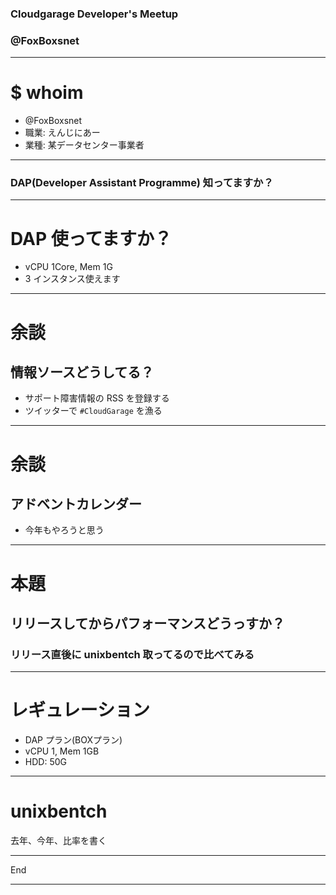 ### Cloudgarage Developer's Meetup

### @FoxBoxsnet

---

# $ whoim 

* @FoxBoxsnet
* 職業: えんじにあー
* 業種: 某データセンター事業者

---

### DAP(Developer Assistant Programme) 知ってますか？

---

# DAP 使ってますか？

* vCPU 1Core, Mem 1G
* 3 インスタンス使えます

---

# 余談

## 情報ソースどうしてる？

* サポート障害情報の RSS を登録する
* ツイッターで `#CloudGarage` を漁る

---

# 余談

## アドベントカレンダー

* 今年もやろうと思う

---

# 本題

## リリースしてからパフォーマンスどうっすか？

### リリース直後に unixbentch 取ってるので比べてみる

---

# レギュレーション

* DAP プラン(BOXプラン)
* vCPU 1, Mem 1GB
* HDD: 50G

---

# unixbentch

去年、今年、比率を書く

---

End

---
